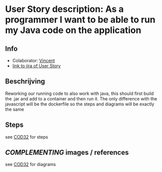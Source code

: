 # User Story description: As a programmer I want to be able to run my Java code on the application


## Info
* Colaborator: [Vincent](https://github.com/webbasedcode/documentation/blob/main/doc/members/Vincent.md) 
* [link to jira of User Story](https://codelaborative.atlassian.net/browse/COD-52)


## Beschrijving 
Reworking our running code to also work with java, this should first build the .jar and add to a container and then run it. 
The only difference with the javascript will be the dockerfile so the steps and diagrams will be exactly the same 


## Steps
see [COD32](https://github.com/webbasedcode/documentation/blob/main/doc/user_stories/COD32.md) for steps


## *COMPLEMENTING* images / references
see [COD32](https://github.com/webbasedcode/documentation/blob/main/doc/user_stories/COD32.md) for diagrams



